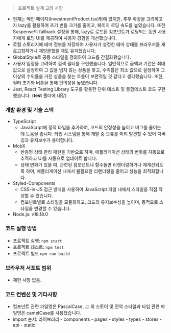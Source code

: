 > 프로젝트 설계 고려 사항

- 현재는 메인 페이지(InvestmentProduct.tsx)밖에 없지만, 추후 확장을 고려하고자 lazy를 활용하여 초기 번들 크기를 줄이고, 페이지 로딩 속도를 높였습니다. 또한 Suspense의 fallback 설정을 통해, lazy로 로드된 컴포넌트가 로딩되는 동안 사용자에게 로딩 UI를 제공하여 사용자 경험을 개선했습니다.
- 로컬 스토리지에 테마 정보를 저장하여 사용자가 설정한 테마 상태를 브라우저를 새로고침하거나 재방문했을 때도 유지했습니다.
- GlobalStyle로 공통 스타일을 정의하여 코드를 간결화했습니다.
- 사용자 입장을 고려하여 검색 필터를 구현했습니다. 일반적으로 금액과 기간은 최대 값으로 설정하여 그 값을 넘지 않는 상품을 찾고, 수익률은 최소 값으로 설정하여 그 이상의 수익률을 가진 상품을 찾는 흐름이 보편적일 것 같다고 생각했습니다. 또한, 필터 초기화 버튼을 통해 편의성을 높였습니다.
- Jest, React Testing Library 도구를 활용한 단위 테스트 및 통합테스트 코드 구현했습니다. (**test** 폴더에 내장)

### 개발 환경 및 기술 스택

- TypeScript
  - JavaScript에 정적 타입을 추가하여, 코드의 안정성을 높이고 버그를 줄이는 데 도움을 줍니다. 타입 시스템을 통해 개발 중 오류를 미리 발견할 수 있어 디버깅과 유지보수가 용이합니다.
- MobX
  - 반응형 상태 관리 패턴을 기반으로 하며, 애플리케이션 상태의 변화를 자동으로 추적하고 UI를 자동으로 업데이트 합니다.
  - 상태 변화가 있을 때, 관련된 컴포넌트나 함수들만 리렌더링하거나 재계산되도록 하여, 애플리케이션 내에서 불필요한 리렌더링을 줄이고 성능을 최적화합니다.
- Styled-Components
  - CSS-in-JS 접근 방식을 사용하여 JavaScript 파일 내에서 스타일을 직접 작성할 수 있습니다.
  - 컴포넌트별로 스타일을 모듈화하고, 코드의 유지보수성을 높이며, 동적으로 스타일을 변경할 수 있습니다.
- Node.js: v18.18.0

### 코드 실행 방법

- 프로젝트 실행: `npm start`
- 프로젝트 테스트: `npm test`
- 프로젝트 빌드 `npm run build`

### 브라우저 서포트 범위

- 제한 사항 없음.

### 코드 컨벤션 및 기타사항

- 컴포넌트 관련 파일명은 PascalCase, 그 외 스토어 및 전역 스타일과 타입 관련 파일명은 camelCase를 사용했습니다.
- import 순서: 라이브러리 - components - pages - styles - types - stores - api - static
